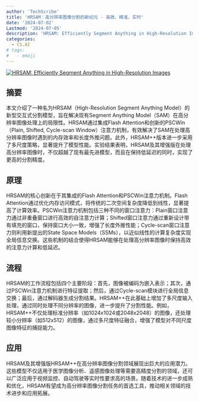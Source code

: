 ```yaml
---
author: 'TechScribe'
title: 'HRSAM：高分辨率图像分割的新纪元 - 高效、精准、实时'
date: '2024-07-02'
Lastmod: '2024-07-05'
description: 'HRSAM: Efficiently Segment Anything in High-Resolution Images'
categories:
  - CS.AI
# tags:
#   - emoji
---
```


[![HRSAM: Efficiently Segment Anything in High-Resolution Images](https://arxiv-research-1301205113.cos.ap-guangzhou.myqcloud.com/images/2407.02109v1.pdf_0.jpg)](https://arxiv.org/abs/2407.02109v1)

## 摘要

本文介绍了一种名为HRSAM（High-Resolution Segment Anything Model）的新型交互式分割模型，旨在解决现有Segment Anything Model（SAM）在高分辨率图像处理上的局限性。HRSAM通过集成Flash Attention和创新的PSCWin（Plain, Shifted, Cycle-scan Window）注意力机制，有效解决了SAM在处理高分辨率图像时遇到的内存效率和长度外推问题。此外，HRSAM++版本进一步采用了多尺度策略，显著提升了模型性能。实验结果表明，HRSAM及其增强版在处理高分辨率图像时，不仅超越了现有最先进模型，而且在保持低延迟的同时，实现了更高的分割精度。<!--more-->

## 原理

HRSAM的核心创新在于其集成的Flash Attention和PSCWin注意力机制。Flash Attention通过优化内存访问模式，将传统的二次空间复杂度降低到线性，显著提高了计算效率。PSCWin注意力机制包括三种不同的窗口注意力：Plain窗口注意力通过非重叠窗口进行高效的自注意力计算；Shifted窗口注意力通过重新设计带有填充的窗口，保持窗口大小一致，增强了长度外推性能；Cycle-scan窗口注意力则利用新提出的State Space Models（SSMs），以近似线性的计算复杂度实现全局信息交换。这些机制的结合使得HRSAM能够在处理高分辨率图像时保持高效的注意力计算和低延迟。

## 流程

HRSAM的工作流程包括四个主要阶段：首先，图像被编码为嵌入表示；其次，通过PSCWin注意力机制进行特征提取；然后，通过Cycle-scan模块进行全局信息交换；最后，通过解码器生成分割结果。HRSAM++在此基础上增加了多尺度输入处理，通过同时处理不同分辨率的图像，进一步提升了分割性能。例如，HRSAM++不仅处理标准分辨率（如1024x1024或2048x2048）的图像，还处理较小分辨率（如512x512）的图像，通过多尺度特征融合，增强了模型对不同尺度图像特征的捕捉能力。

## 应用

HRSAM及其增强版HRSAM++在高分辨率图像分割领域展现出巨大的应用潜力。这些模型不仅适用于医学图像分析、遥感图像处理等需要高精度分割的领域，还可以广泛应用于视频监控、自动驾驶等实时性要求高的场景。随着技术的进一步成熟和优化，HRSAM有望成为高分辨率图像分割任务的首选工具，推动相关领域的技术进步和应用拓展。